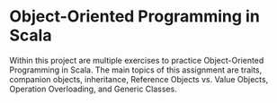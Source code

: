 # Object-Oriented Programming in Scala
Within this project are multiple exercises to practice Object-Oriented Programming in Scala. The main topics of this assignment
are traits, companion objects, inheritance, Reference Objects vs. Value Objects, Operation Overloading, and Generic Classes.
